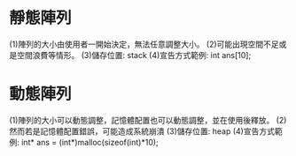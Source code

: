 # 靜態陣列
(1)陣列的大小由使用者一開始決定，無法任意調整大小。
(2)可能出現空間不足或是空間浪費等情形。
(3)儲存位置: stack
(4)宣告方式範例: int ans[10];

# 動態陣列
(1)陣列的大小可以動態調整，記憶體配置也可以動態調整，並在使用後釋放。
(2)然而若是記憶體配置錯誤，可能造成系統崩潰
(3)儲存位置: heap
(4)宣告方式範例: int* ans = (int*)malloc(sizeof(int)*10);